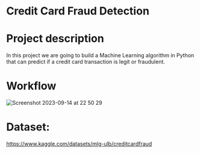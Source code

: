 # Credit Card Fraud Detection

# Project description

In this project we are going to build a Machine Learning algorithm in Python that can predict if a credit card transaction is legit or fraudulent.

# Workflow

![Screenshot 2023-09-14 at 22 50 29](https://github.com/redjules/credit-card-fraud-detection/assets/106017493/68825c62-8fbc-4874-8d99-1af49c79056b)


# Dataset: 

https://www.kaggle.com/datasets/mlg-ulb/creditcardfraud
